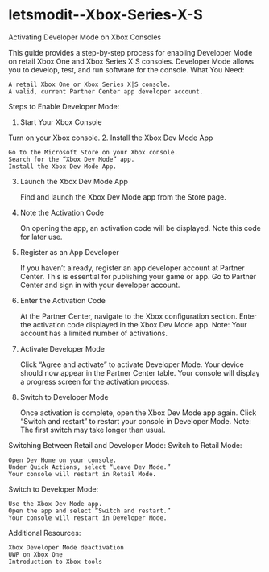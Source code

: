 # letsmodit--Xbox-Series-X-S

Activating Developer Mode on Xbox Consoles

This guide provides a step-by-step process for enabling Developer Mode on retail Xbox One and Xbox Series X|S consoles. Developer Mode allows you to develop, test, and run software for the console.
What You Need:

    A retail Xbox One or Xbox Series X|S console.
    A valid, current Partner Center app developer account.

Steps to Enable Developer Mode:
1. Start Your Xbox Console

Turn on your Xbox console.
2. Install the Xbox Dev Mode App

    Go to the Microsoft Store on your Xbox console.
    Search for the “Xbox Dev Mode” app.
    Install the Xbox Dev Mode App.

3. Launch the Xbox Dev Mode App

    Find and launch the Xbox Dev Mode app from the Store page.

4. Note the Activation Code

    On opening the app, an activation code will be displayed. Note this code for later use.

5. Register as an App Developer

    If you haven’t already, register an app developer account at Partner Center. This is essential for publishing your game or app.
    Go to Partner Center and sign in with your developer account.

6. Enter the Activation Code

    At the Partner Center, navigate to the Xbox configuration section.
    Enter the activation code displayed in the Xbox Dev Mode app.
    Note: Your account has a limited number of activations.

7. Activate Developer Mode

    Click “Agree and activate” to activate Developer Mode. Your device should now appear in the Partner Center table.
    Your console will display a progress screen for the activation process.

8. Switch to Developer Mode

    Once activation is complete, open the Xbox Dev Mode app again.
    Click “Switch and restart” to restart your console in Developer Mode.
    Note: The first switch may take longer than usual.

Switching Between Retail and Developer Mode:
Switch to Retail Mode:

    Open Dev Home on your console.
    Under Quick Actions, select “Leave Dev Mode.”
    Your console will restart in Retail Mode.

Switch to Developer Mode:

    Use the Xbox Dev Mode app.
    Open the app and select “Switch and restart.”
    Your console will restart in Developer Mode.

Additional Resources:

    Xbox Developer Mode deactivation
    UWP on Xbox One
    Introduction to Xbox tools
